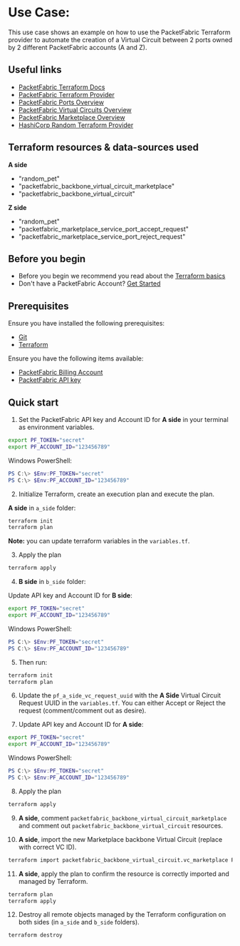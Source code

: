 # Use Case: 

This use case shows an example on how to use the PacketFabric Terraform provider 
to automate the creation of a Virtual Circuit between 2 ports owned by 2 different PacketFabric accounts (A and Z).

## Useful links

- [PacketFabric Terraform Docs](https://docs.packetfabric.com/api/terraform/)
- [PacketFabric Terraform Provider](https://registry.terraform.io/providers/PacketFabric/packetfabric)
- [PacketFabric Ports Overview](https://docs.packetfabric.com/ports/)
- [PacketFabric Virtual Circuits Overview](https://docs.packetfabric.com/vc/)
- [PacketFabric Marketplace Overview](https://docs.packetfabric.com/eco/overview/)
- [HashiCorp Random Terraform Provider](https://registry.terraform.io/providers/hashicorp/random)

## Terraform resources & data-sources used

**A side**

- "random_pet"
- "packetfabric_backbone_virtual_circuit_marketplace"
- "packetfabric_backbone_virtual_circuit"

**Z side**

- "random_pet"
- "packetfabric_marketplace_service_port_accept_request"
- "packetfabric_marketplace_service_port_reject_request"

## Before you begin

- Before you begin we recommend you read about the [Terraform basics](https://www.terraform.io/intro)
- Don't have a PacketFabric Account? [Get Started](https://docs.packetfabric.com/intro/)

## Prerequisites

Ensure you have installed the following prerequisites:

- [Git](https://git-scm.com/downloads)
- [Terraform](https://learn.hashicorp.com/tutorials/terraform/install-cli)

Ensure you have the following items available:

- [PacketFabric Billing Account](https://docs.packetfabric.com/api/examples/account_uuid/)
- [PacketFabric API key](https://docs.packetfabric.com/admin/my_account/keys/)

## Quick start

1. Set the PacketFabric API key and Account ID for **A side** in your terminal as environment variables.

```sh
export PF_TOKEN="secret"
export PF_ACCOUNT_ID="123456789"
```

Windows PowerShell:
```powershell
PS C:\> $Env:PF_TOKEN="secret"
PS C:\> $Env:PF_ACCOUNT_ID="123456789"
```

2. Initialize Terraform, create an execution plan and execute the plan.

**A side** in `a_side` folder:

```sh
terraform init
terraform plan
```

**Note:** you can update terraform variables in the ``variables.tf``.

3. Apply the plan

```sh
terraform apply
```

4. **B side** in `b_side` folder:

Update API key and Account ID for **B side**:

```sh
export PF_TOKEN="secret"
export PF_ACCOUNT_ID="123456789"
```

Windows PowerShell:
```powershell
PS C:\> $Env:PF_TOKEN="secret"
PS C:\> $Env:PF_ACCOUNT_ID="123456789"
```

5. Then run:

```sh
terraform init
terraform plan
```

6. Update the `pf_a_side_vc_request_uuid` with the **A Side** Virtual Circuit Request UUID in the `variables.tf`.
You can either Accept or Reject the request (comment/comment out as desire).

7. Update API key and Account ID for **A side**:

```sh
export PF_TOKEN="secret"
export PF_ACCOUNT_ID="123456789"
```

Windows PowerShell:
```powershell
PS C:\> $Env:PF_TOKEN="secret"
PS C:\> $Env:PF_ACCOUNT_ID="123456789"
```

8. Apply the plan

```sh
terraform apply
```

9. **A side**, comment `packetfabric_backbone_virtual_circuit_marketplace` and comment out `packetfabric_backbone_virtual_circuit` resources.

10. **A side**, import the new Marketplace backbone Virtual Circuit (replace with correct VC ID).

```sh
terraform import packetfabric_backbone_virtual_circuit.vc_marketplace PF-DC-PHX-NYC-1751589-PF 
```

11. **A side**, apply the plan to confirm the resource is correctly imported and managed by Terraform.

```sh
terraform plan
terraform apply
```

12. Destroy all remote objects managed by the Terraform configuration on both sides (in `a_side` and `b_side` folders).

```sh
terraform destroy
```
